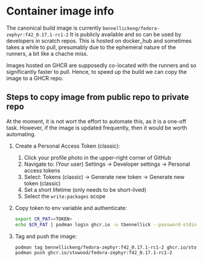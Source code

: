 # Container image info
The canonical build image is currently `bennellickeng/fedora-zephyr:f42_0.17.1-rc1-2` It is publicly available and so can be used by developers in scratch repos. This is hosted on docker_hub and sometimes takes a while to pull, presumably due to the ephemeral nature of the runners, a bit like a chache miss.

Images hosted on GHCR are supposedly co-located with the runners and so significantly faster to pull. Hence, to speed up the build we can copy the image to a GHCR repo.

## Steps to copy image from public repo to private repo
At the moment, it is not wort the effort to automate this, as it is a one-off task. However, if the image is updated frequently, then it would be worth automating.
1. Create a Personal Access Token (classic):
    1. Click your profile photo in the upper-right corner of GitHub
    2. Navigate to: (Your user) Settings → Developer settings → Personal access tokens
    3. Select: Tokens (classic) → Generate new token → Generate new token (classic)
    4. Set a short lifetime (only needs to be short-lived)
    5. Select the `write:packages` scope

2. Copy token to env variable and authenticate:
   ```bash
   export CR_PAT=<TOKEN>
   echo $CR_PAT | podman login ghcr.io -u tbennellick --password-stdin
   ```

3. Tag and push the image:
   ```bash
   podman tag bennellickeng/fedora-zephyr:f42_0.17.1-rc1-2 ghcr.io/stowood/fedora-zephyr:f42_0.17.1-rc1-2
   podman push ghcr.io/stowood/fedora-zephyr:f42_0.17.1-rc1-2
   ```